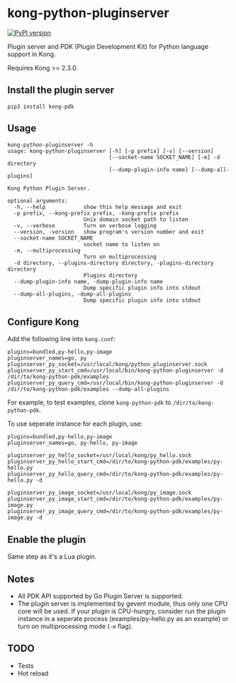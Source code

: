 # kong-python-pluginserver

[![PyPI version](https://badge.fury.io/py/kong-pdk.svg)](https://badge.fury.io/py/kong-pdk)

Plugin server and PDK (Plugin Development Kit) for Python language support in Kong.

Requires Kong >= 2.3.0.

## Install the plugin server

```shell
pip3 install kong-pdk
```

## Usage

```
kong-python-pluginserver -h
usage: kong-python-pluginserver [-h] [-p prefix] [-v] [--version]
                                [--socket-name SOCKET_NAME] [-m] -d directory
                                [--dump-plugin-info name] [--dump-all-plugins]

Kong Python Plugin Server.

optional arguments:
  -h, --help            show this help message and exit
  -p prefix, --kong-prefix prefix, -kong-prefix prefix
                        Unix domain socket path to listen
  -v, --verbose         Turn on verbose logging
  --version, -version   show program's version number and exit
  --socket-name SOCKET_NAME
                        socket name to listen on
  -m, --multiprocessing
                        Turn on multiprocessing
  -d directory, --plugins-directory directory, -plugins-directory directory
                        Plugins directory
  --dump-plugin-info name, -dump-plugin-info name
                        Dump specific plugin info into stdout
  --dump-all-plugins, -dump-all-plugins
                        Dump specific plugin info into stdout
```

## Configure Kong

Add the following line into `kong.conf`:

```
plugins=bundled,py-hello,py-image
pluginserver_names=go, py
pluginserver_py_socket=/usr/local/kong/python_pluginserver.sock
pluginserver_py_start_cmd=/usr/local/bin/kong-python-pluginserver -d /dir/to/kong-python-pdk/examples
pluginserver_py_query_cmd=/usr/local/bin/kong-python-pluginserver -d /dir/to/kong-python-pdk/examples --dump-all-plugins
```

For example, to test examples, clone `kong-python-pdk` to `/dir/to/kong-python-pdk`.

To use seperate instance for each plugin, use:

```
plugins=bundled,py-hello,py-image
pluginserver_names=go, py-hello, py-image

pluginserver_py_hello_socket=/usr/local/kong/py_hello.sock
pluginserver_py_hello_start_cmd=/dir/to/kong-python-pdk/examples/py-hello.py
pluginserver_py_hello_query_cmd=/dir/to/kong-python-pdk/examples/py-hello.py -d

pluginserver_py_image_socket=/usr/local/kong/py_image.sock
pluginserver_py_image_start_cmd=/dir/to/kong-python-pdk/examples/py-image.py
pluginserver_py_image_query_cmd=/dir/to/kong-python-pdk/examples/py-image.py -d
```

## Enable the plugin

Same step as it's a Lua plugin.

## Notes

- All PDK API supported by Go Plugin Server is supported.
- The plugin server is implemented by gevent module, thus only one CPU core will be used. If your plugin is CPU-hungry, consider run the plugin instance in a seperate process (examples/py-hello.py as an example) or turn on multiprocessing mode (`-m` flag).


## TODO

- Tests
- Hot reload
